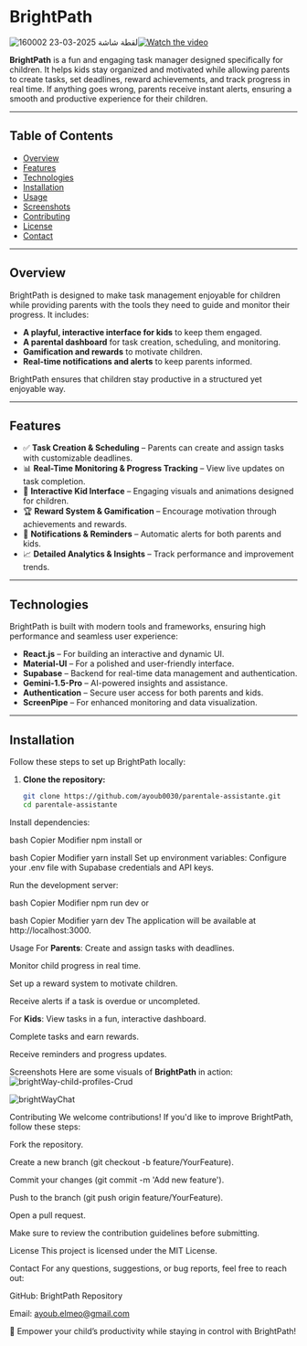 # BrightPath
![لقطة شاشة 2025-03-23 160002](https://github.com/user-attachments/assets/a1b31ebc-01e1-4772-b8fd-722393688174)[![Watch the video](https://img.youtube.com/vi/oHv4-4HIZz8/0.jpg)](https://youtu.be/oHv4-4HIZz8)

**BrightPath** is a fun and engaging task manager designed specifically for children. It helps kids stay organized and motivated while allowing parents to create tasks, set deadlines, reward achievements, and track progress in real time. If anything goes wrong, parents receive instant alerts, ensuring a smooth and productive experience for their children.

---

## Table of Contents

- [Overview](#overview)
- [Features](#features)
- [Technologies](#technologies)
- [Installation](#installation)
- [Usage](#usage)
- [Screenshots](#screenshots)
- [Contributing](#contributing)
- [License](#license)
- [Contact](#contact)

---

## Overview

BrightPath is designed to make task management enjoyable for children while providing parents with the tools they need to guide and monitor their progress. It includes:

- **A playful, interactive interface for kids** to keep them engaged.
- **A parental dashboard** for task creation, scheduling, and monitoring.
- **Gamification and rewards** to motivate children.
- **Real-time notifications and alerts** to keep parents informed.

BrightPath ensures that children stay productive in a structured yet enjoyable way.

---

## Features

- ✅ **Task Creation & Scheduling** – Parents can create and assign tasks with customizable deadlines.
- 📊 **Real-Time Monitoring & Progress Tracking** – View live updates on task completion.
- 🎨 **Interactive Kid Interface** – Engaging visuals and animations designed for children.
- 🏆 **Reward System & Gamification** – Encourage motivation through achievements and rewards.
- 🔔 **Notifications & Reminders** – Automatic alerts for both parents and kids.
- 📈 **Detailed Analytics & Insights** – Track performance and improvement trends.

---

## Technologies

BrightPath is built with modern tools and frameworks, ensuring high performance and seamless user experience:

- **React.js** – For building an interactive and dynamic UI.
- **Material-UI** – For a polished and user-friendly interface.
- **Supabase** – Backend for real-time data management and authentication.
- **Gemini-1.5-Pro** – AI-powered insights and assistance.
- **Authentication** – Secure user access for both parents and kids.
- **ScreenPipe** – For enhanced monitoring and data visualization.

---

## Installation

Follow these steps to set up BrightPath locally:

1. **Clone the repository:**
   ```bash
   git clone https://github.com/ayoub0030/parentale-assistante.git
   cd parentale-assistante
Install dependencies:

bash
Copier
Modifier
npm install
or

bash
Copier
Modifier
yarn install
Set up environment variables:
Configure your .env file with Supabase credentials and API keys.

Run the development server:

bash
Copier
Modifier
npm run dev
or

bash
Copier
Modifier
yarn dev
The application will be available at http://localhost:3000.

Usage
For **Parents**:
Create and assign tasks with deadlines.

Monitor child progress in real time.

Set up a reward system to motivate children.

Receive alerts if a task is overdue or uncompleted.

For **Kids**:
View tasks in a fun, interactive dashboard.

Complete tasks and earn rewards.

Receive reminders and progress updates.

Screenshots
Here are some visuals of **BrightPath** in action:
![brightWay-child-profiles-Crud](https://github.com/user-attachments/assets/bad3adde-9d6b-4bc7-8b7c-3962235acc9c)

![brightWayChat](https://github.com/user-attachments/assets/b8bd0e55-03fd-45af-aefd-42e88ecee992)


Contributing
We welcome contributions! If you'd like to improve BrightPath, follow these steps:

Fork the repository.

Create a new branch (git checkout -b feature/YourFeature).

Commit your changes (git commit -m 'Add new feature').

Push to the branch (git push origin feature/YourFeature).

Open a pull request.

Make sure to review the contribution guidelines before submitting.

License
This project is licensed under the MIT License.

Contact
For any questions, suggestions, or bug reports, feel free to reach out:

GitHub: BrightPath Repository

Email: ayoub.elmeo@gmail.com

🚀 Empower your child’s productivity while staying in control with BrightPath!
